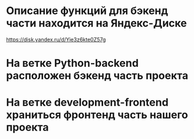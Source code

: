 # Описание функций для бэкенд части находится на Яндекс-Диске
https://disk.yandex.ru/d/Yie3z6kte0Z57g
# На ветке Python-backend расположен бэкенд часть проекта
# На ветке development-frontend храниться фронтенд часть нашего проекта

